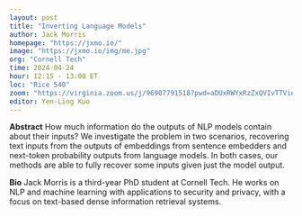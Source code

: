 ```yaml
---
layout: post
title: "Inverting Language Models"
author: Jack Morris
homepage: "https://jxmo.io/"
image: "https://jxmo.io/img/me.jpg"
org: "Cornell Tech"
time: 2024-04-24
hour: 12:15 - 13:00 ET
loc: "Rice 540"
zoom: "https://virginia.zoom.us/j/96907791518?pwd=aDUxRWYxRzZxQVIvTTVieVlBdHh1dz09"
editor: Yen-Ling Kuo
---
```


**Abstract**
How much information do the outputs of NLP models contain about their inputs? We investigate the problem in two scenarios, recovering text inputs from the outputs of embeddings from sentence embedders and next-token probability outputs from language models. In both cases, our methods are able to fully recover some inputs given just the model output. 

**Bio**
Jack Morris is a third-year PhD student at Cornell Tech. He works on NLP and machine learning with applications to security and privacy, with a focus on text-based dense information retrieval systems.

